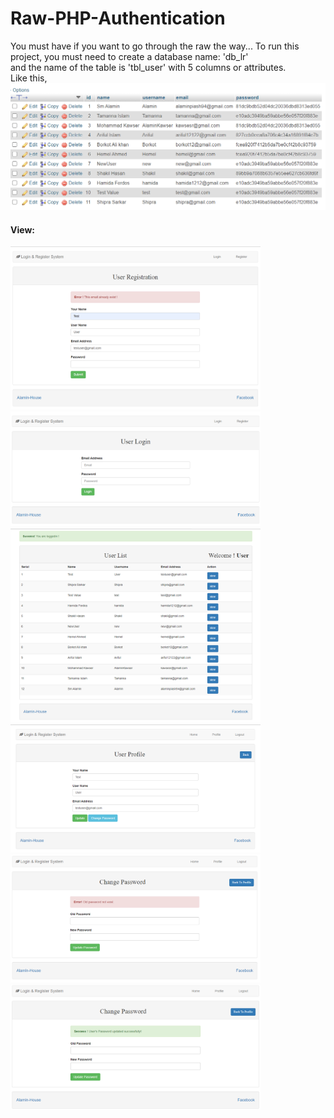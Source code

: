 # Raw-PHP-Authentication
You must have if you want to go through the raw the way...
To run this project, you must need to create a database name: 'db_lr' <br/> 
and the name of the table is 'tbl_user' with 5 columns or attributes. <br/> Like this, 
<br/>
<img src="https://github.com/alaminstore/Raw-PHP-Authentication/blob/master/screenshots/data_table.PNG" width="600">

#### View: <br/>

<p>
  <img src="https://github.com/alaminstore/Raw-PHP-Authentication/blob/master/screenshots/reg.png" width="400">
  <img src="https://github.com/alaminstore/Raw-PHP-Authentication/blob/master/screenshots/login.png" width="400">
  <img src="https://github.com/alaminstore/Raw-PHP-Authentication/blob/master/screenshots/dashboard.png" width="400">
  <img src="https://github.com/alaminstore/Raw-PHP-Authentication/blob/master/screenshots/changepass.png" width="400">
  <img src="https://github.com/alaminstore/Raw-PHP-Authentication/blob/master/screenshots/passchange_mismatch.png" width="400">
  <img src="https://github.com/alaminstore/Raw-PHP-Authentication/blob/master/screenshots/passchange_match.png" width="400">
</p>
